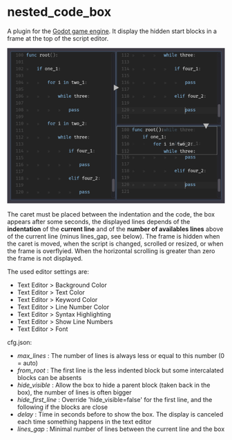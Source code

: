 # nested_code_box
A plugin for the [Godot game engine](https://github.com/godotengine/godot). 
It display the hidden start blocks in a frame at the top of the script editor.

![overview](overview.png)

The caret must be placed between the indentation and the code, the box appears after some seconds, the displayed lines depends of the **indentation** of the **current line** and of the **number of availables lines** above of the current line (minus lines_gap, see below).
The frame is hidden when the caret is moved, when the script is changed, scrolled or resized, or when the frame is overflyied.
When the horizontal scrolling is greater than zero the frame is not displayed.

The used editor settings are:
* Text Editor > Background Color
* Text Editor > Text Color
* Text Editor > Keyword Color
* Text Editor > Line Number Color
* Text Editor > Syntax Highlighting
* Text Editor > Show Line Numbers
* Text Editor > Font

cfg.json:
* *max_lines* : The number of lines is always less or equal to this number (0 = auto)
* *from_root* : The first line is the less indented block but some intercalated blocks can be absents
* *hide_visible* : Allow the box to hide a parent block (taken back in the box), the number of lines is often bigger
* *hide_first_line* : Override 'hide_visible=false' for the first line, and the following if the blocks are close
* *delay* : Time in seconds before to show the box. The display is canceled each time something happens in the text editor
* *lines_gap* : Minimal number of lines between the current line and the box
